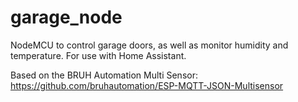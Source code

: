 # garage_node
NodeMCU to control garage doors, as well as monitor humidity and temperature. For use with Home Assistant.

Based on the BRUH Automation Multi Sensor:
https://github.com/bruhautomation/ESP-MQTT-JSON-Multisensor


